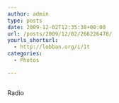 ```yaml
---
author: admin
type: posts
date: 2009-12-02T12:35:38+00:00
url: /posts/2009/12/02/266226478/
yourls_shorturl:
  - http://lobban.org/i/1t
categories:
  - Photos

---
```

<div class="figure">
  <img src="http://andy.lobban.org/photo/1280/266226478/1/tumblr_ku0yzeRJBf1qzrl7b" alt="" />
</div>

Radio